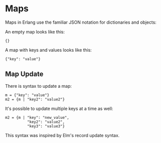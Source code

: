 # Maps

Maps in Erlang use the familiar JSON notation for dictionaries and objects:

An empty map looks like this:
```
{}
```

A map with keys and values looks like this:

```
{"key": "value"}
```

## Map Update

There is syntax to update a map:

```
m = {"key": "value"}
m2 = {m | "key2": "value2"}
```

It's possible to update multiple keys at a time as well:

```
m2 = {m | "key": "new_value", 
          "key2": "value2",
          "key3": "value3"}
```

This syntax was inspired by Elm's record update syntax.
